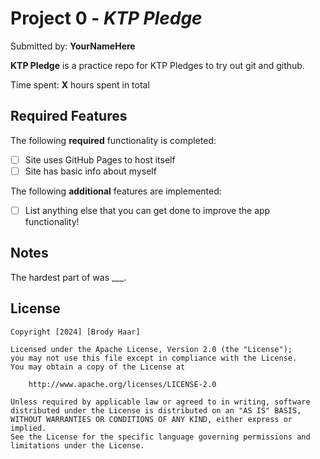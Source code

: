 # Project 0 - *KTP Pledge*

Submitted by: **YourNameHere**

**KTP Pledge** is a practice repo for KTP Pledges to try out git and github.

Time spent: **X** hours spent in total

## Required Features

The following **required** functionality is completed:

- [ ] Site uses GitHub Pages to host itself
- [ ] Site has basic info about myself

The following **additional** features are implemented:

- [ ] List anything else that you can get done to improve the app functionality!

## Notes

The hardest part of was ___.

## License

    Copyright [2024] [Brody Haar]

    Licensed under the Apache License, Version 2.0 (the "License");
    you may not use this file except in compliance with the License.
    You may obtain a copy of the License at

        http://www.apache.org/licenses/LICENSE-2.0

    Unless required by applicable law or agreed to in writing, software
    distributed under the License is distributed on an "AS IS" BASIS,
    WITHOUT WARRANTIES OR CONDITIONS OF ANY KIND, either express or implied.
    See the License for the specific language governing permissions and
    limitations under the License.
